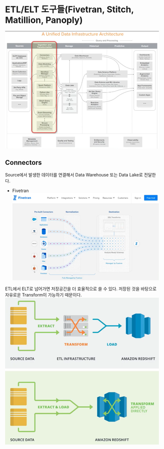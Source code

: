 # ETL/ELT 도구들(Fivetran, Stitch, Matillion, Panoply)

![Unified Data Infrastructure Architecture](./images/image-4.png)

## Connectors

Source에서 발생한 데이터를 연결해서 Data Warehouse 또는 Data Lake로 전달한다.

- Fivetran
  ![CDC](./images/image-5.png)

ETL에서 ELT로 넘어가면 저장공간을 더 효율적으로 쓸 수 있다. 저장된 것을 바탕으로 자유로운 Transform이 가능하기 때문이다.
![ETL_TP_ELT](./images/image-6.png)
